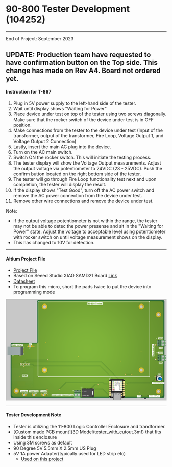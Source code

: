 # 90-800 Tester Development (104252)
---
End of Project: September 2023

UPDATE: Production team have requested to have confirmation button on the Top side.  This change has made on Rev A4.  Board not ordered yet.
---
#### Instruction for T-867
1. Plug in 5V power supply to the left-hand side of the tester.
2.	Wait until display shows "Waiting for Power"
3.	Place device under test on top of the tester using two screws diagonally. Make sure that the rocker switch of the device under test is in OFF position.
4.	Make connections from the tester to the device under test (Input of the transformer, output of the transformer, Fire Loop, Voltage Output 1, and Voltage Output 2 Connection)
5.	Lastly, insert the main AC plug into the device.
6.	Turn on the AC main switch.
7.	Switch ON the rocker switch. This will initiate the testing process.
8.	The tester display will show the Voltage Output measurements. Adjust the output voltage via potentiometer to 24VDC (23 - 25VDC). Push the confirm button located on the right bottom side of the tester.
9.	The tester will go through Fire Loop functionality test next and upon completion, the tester will display the result.
10.	If the display shows "Test Good", turn off the AC power switch and remove the AC power connection from the device under test.
11.	Remove other wire connections and remove the device under test.

Note:
- If the output voltage potentiometer is not within the range, the tester may not be able to detec the power presense and sit in the "Waiting for Power" state.  Adjust the voltage to acceptable level using potentiometer with rocker switch on until voltage measurement shows on the display.
- This has changed to 10V for detection.
---
#### Altium Project File
 - [Project File](https://detex-corporation.365.altium.com/designs/327D70DE-DD06-426B-8618-25C8A5CFA4D7#design)
 - Based on Seeed Studio XIAO SAMD21 Board [Link](https://www.seeedstudio.com/Seeeduino-XIAO-Arduino-Microcontroller-SAMD21-Cortex-M0+-p-4426.html?utm_source=blog&utm_medium=blog)
 - [Datasheet](https://files.seeedstudio.com/wiki/Seeeduino-XIAO/res/ATSAMD21G18A-MU-Datasheet.pdf)
 - To program this micro, short the pads twice to put the device into programming mode

![](Assets/90-800-Tester-PWA-Image.png)

---
#### Tester Development Note
- Tester is utilizing the 11-800 Logic Controller Enclosure and trandformer.
- [Custom made PCB mount](3D Model/tester_with_cutout.3mf) that fits inside this enclosure 
- Using 3M screws as default
- 90 Degree 5V 5.5mm X 2.5mm US Plug
- 5V 1A power Adapter(typically used for LED strip etc)
  - [Used on this project](https://www.amazon.com/dp/B0C1NNZH87?psc=1&ref=ppx_yo2ov_dt_b_product_details)
    
